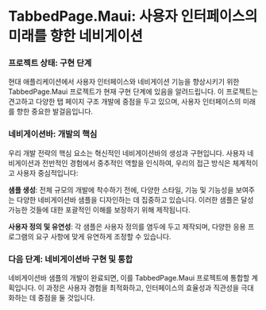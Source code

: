 # TabbedPage.Maui: 사용자 인터페이스의 미래를 향한 네비게이션
### 프로젝트 상태: 구현 단계
현대 애플리케이션에서 사용자 인터페이스와 네비게이션 기능을 향상시키기 위한 TabbedPage.Maui 프로젝트가 현재 구현 단계에 있음을 알려드립니다. 이 프로젝트는 견고하고 다양한 탭 페이지 구조 개발에 중점을 두고 있으며, 사용자 인터페이스의 미래를 향한 중요한 발걸음입니다.

### 네비게이션바: 개발의 핵심
우리 개발 전략의 핵심 요소는 혁신적인 네비게이션바의 생성과 구현입니다. 사용자 네비게이션과 전반적인 경험에서 중추적인 역할을 인식하여, 우리의 접근 방식은 체계적이고 사용자 중심적입니다:

**샘플 생성**: 전체 규모의 개발에 착수하기 전에, 다양한 스타일, 기능 및 기능성을 보여주는 다양한 네비게이션바 샘플을 디자인하는 데 집중하고 있습니다. 이러한 샘플은 달성 가능한 것들에 대한 포괄적인 이해를 보장하기 위해 제작됩니다.

**사용자 정의 및 유연성**: 각 샘플은 사용자 정의를 염두에 두고 제작되며, 다양한 응용 프로그램의 요구 사항에 맞게 유연하게 조정할 수 있습니다.

### 다음 단계: 네비게이션바 구현 및 통합
네비게이션바 샘플의 개발이 완료되면, 이를 TabbedPage.Maui 프로젝트에 통합할 계획입니다. 이 과정은 사용자 경험을 최적화하고, 인터페이스의 효율성과 직관성을 극대화하는 데 중점을 둘 것입니다.
